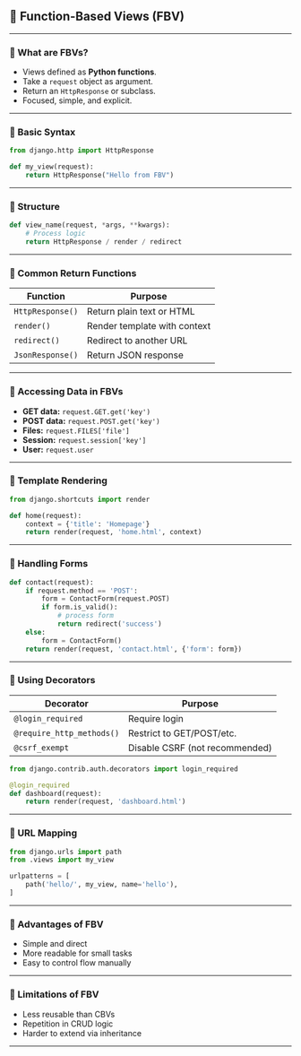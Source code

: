 ## 📘 Function-Based Views (FBV) 

---

### 🔹 What are FBVs?

* Views defined as **Python functions**.
* Take a `request` object as argument.
* Return an `HttpResponse` or subclass.
* Focused, simple, and explicit.

---

### 🔹 Basic Syntax

```python
from django.http import HttpResponse

def my_view(request):
    return HttpResponse("Hello from FBV")
```

---

### 🔹 Structure

```python
def view_name(request, *args, **kwargs):
    # Process logic
    return HttpResponse / render / redirect
```

---

### 🔹 Common Return Functions

| Function         | Purpose                      |
| ---------------- | ---------------------------- |
| `HttpResponse()` | Return plain text or HTML    |
| `render()`       | Render template with context |
| `redirect()`     | Redirect to another URL      |
| `JsonResponse()` | Return JSON response         |

---

### 🔹 Accessing Data in FBVs

* **GET data:** `request.GET.get('key')`
* **POST data:** `request.POST.get('key')`
* **Files:** `request.FILES['file']`
* **Session:** `request.session['key']`
* **User:** `request.user`

---

### 🔹 Template Rendering

```python
from django.shortcuts import render

def home(request):
    context = {'title': 'Homepage'}
    return render(request, 'home.html', context)
```

---

### 🔹 Handling Forms

```python
def contact(request):
    if request.method == 'POST':
        form = ContactForm(request.POST)
        if form.is_valid():
            # process form
            return redirect('success')
    else:
        form = ContactForm()
    return render(request, 'contact.html', {'form': form})
```

---

### 🔹 Using Decorators

| Decorator                 | Purpose                        |
| ------------------------- | ------------------------------ |
| `@login_required`         | Require login                  |
| `@require_http_methods()` | Restrict to GET/POST/etc.      |
| `@csrf_exempt`            | Disable CSRF (not recommended) |

```python
from django.contrib.auth.decorators import login_required

@login_required
def dashboard(request):
    return render(request, 'dashboard.html')
```

---

### 🔹 URL Mapping

```python
from django.urls import path
from .views import my_view

urlpatterns = [
    path('hello/', my_view, name='hello'),
]
```

---

### 🔹 Advantages of FBV

* Simple and direct
* More readable for small tasks
* Easy to control flow manually

---

### 🔹 Limitations of FBV

* Less reusable than CBVs
* Repetition in CRUD logic
* Harder to extend via inheritance

---
